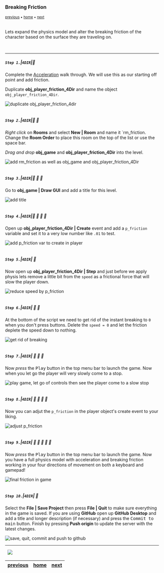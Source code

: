<img src="https://via.placeholder.com/1000x4/45D7CA/45D7CA" alt="drawing" height="4px"/>

### Breaking Friction

<sub>[previous](../acceleration/README.md#user-content-acceleration) • [home](../README.md#user-content-gms2-move-in-4-directions) • [next](../)</sub>

<img src="https://via.placeholder.com/1000x4/45D7CA/45D7CA" alt="drawing" height="4px"/>

Lets expand the physics model and alter the breaking friction of the character based on the surface they are traveling on.

<br>

---


##### `Step 1.`\|`4DIR`|:small_blue_diamond:

Complete the [Acceleration](../acceleration/README.md#user-content-acceleration) walk through.  We will use this as our starting off point and add friction. 

Duplicate **obj_player_friction_4Dir** and name the object `obj_player_friction_4Dir`.

![duplicate obj_player_friction_4dir](images/DupeFriction.gif)

<img src="https://via.placeholder.com/500x2/45D7CA/45D7CA" alt="drawing" height="2px" alt = ""/>

##### `Step 2.`\|`4DIR`|:small_blue_diamond: :small_blue_diamond: 

*Right click* on **Rooms** and select **New | Room** and name it `rm_friction. Change the **Room Order** to place this room on the top of the list or use the space bar.

*Drag and drop* **obj_game** and **obj_player_friction_4Dir** into the level.

![add rm_friction as well as obj_game and obj_player_friction_4Dir](images/breakingFriction.png)

<img src="https://via.placeholder.com/500x2/45D7CA/45D7CA" alt="drawing" height="2px" alt = ""/>

##### `Step 3.`\|`4DIR`|:small_blue_diamond: :small_blue_diamond: :small_blue_diamond:

Go to **obj_game | Draw GUI** and add a title for this level.

![add title](images/addTitles.png)

<img src="https://via.placeholder.com/500x2/45D7CA/45D7CA" alt="drawing" height="2px" alt = ""/>

##### `Step 4.`\|`4DIR`|:small_blue_diamond: :small_blue_diamond: :small_blue_diamond: :small_blue_diamond:

Open up **obj_player_friction_4Dir | Create** event and add a `p_friction` variable and set it to a very low number like `.01` to test. 

![add p_friction var to create in player](images/addFrictionVar.png)

<img src="https://via.placeholder.com/500x2/45D7CA/45D7CA" alt="drawing" height="2px" alt = ""/>

##### `Step 5.`\|`4DIR`| :small_orange_diamond:

Now open up **obj_player_friction_4Dir | Step** and just before we apply physis lets remove a little bit from the `speed` as a frictional force that will slow the player down.

![reduce speed by p_friction](images/applyFriction.png)

<img src="https://via.placeholder.com/500x2/45D7CA/45D7CA" alt="drawing" height="2px" alt = ""/>

##### `Step 6.`\|`4DIR`| :small_orange_diamond: :small_blue_diamond:

At the bottom of the script we need to get rid of the instant breaking to `0` when you don't press buttons.  Delete the `speed = 0` and let the friction deplete the speed down to nothing.

![get rid of breaking](images/getRidOfBreaking.png)

<img src="https://via.placeholder.com/500x2/45D7CA/45D7CA" alt="drawing" height="2px" alt = ""/>

##### `Step 7.`\|`4DIR`| :small_orange_diamond: :small_blue_diamond: :small_blue_diamond:

Now *press* the <kbd>Play</kbd> button in the top menu bar to launch the game. Now when you let go the player will very slowly come to a stop.

![play game, let go of controls then see the player come to a slow stop](images/frictionOne.gif)

<img src="https://via.placeholder.com/500x2/45D7CA/45D7CA" alt="drawing" height="2px" alt = ""/>

##### `Step 8.`\|`4DIR`| :small_orange_diamond: :small_blue_diamond: :small_blue_diamond: :small_blue_diamond:

Now you can adjut the `p_friction` in the player object's create event to your liking.

![adjust p_friction](images/tuneFriction.png)

<img src="https://via.placeholder.com/500x2/45D7CA/45D7CA" alt="drawing" height="2px" alt = ""/>

##### `Step 9.`\|`4DIR`| :small_orange_diamond: :small_blue_diamond: :small_blue_diamond: :small_blue_diamond: :small_blue_diamond:

Now *press* the <kbd>Play</kbd> button in the top menu bar to launch the game. Now you have a full physics model with acceleration and breaking friction working in your four directions of movement on both a keyboard and gamepad!

![final friction in game](images/FinalFriction.gif)

<img src="https://via.placeholder.com/500x2/45D7CA/45D7CA" alt="drawing" height="2px" alt = ""/>

##### `Step 10.`\|`4DIR`| :large_blue_diamond:

Select the **File | Save Project** then press **File | Quit** to make sure everything in the game is saved. If you are using **GitHub** open up **GitHub Desktop** and add a title and longer description (if necessary) and press the <kbd>Commit to main</kbd> button. Finish by pressing **Push origin** to update the server with the latest changes.

![save, quit, commit and push to github](images/GitHub.png)

___


<img src="https://via.placeholder.com/1000x4/dba81a/dba81a" alt="drawing" height="4px" alt = ""/>

<img src="https://via.placeholder.com/1000x100/45D7CA/000000/?text=Next Up - Rotating Animations">

<img src="https://via.placeholder.com/1000x4/dba81a/dba81a" alt="drawing" height="4px" alt = ""/>

| [previous](../acceleration/README.md#user-content-acceleration)| [home](../README.md#user-content-gms2-move-in-4-directions) | [next](../)|
|---|---|---|

